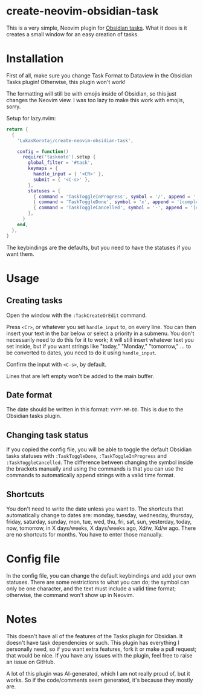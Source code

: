 # create-neovim-obsidian-task

This is a very simple, Neovim plugin for [Obsidian tasks](https://github.com/obsidian-tasks-group/obsidian-tasks). What it does is it creates a small window for an easy creation of tasks.

# Installation

First of all, make sure you change Task Format to Dataview in the Obsidian Tasks plugin! Otherwise, this plugin won't work!

The formatting will still be with emojis inside of Obsidian, so this just changes the Neovim view. I was too lazy to make this work with emojis, sorry.

Setup for lazy.nvim:

```lua
return {
  {
    'LukasKorotaj/create-neovim-obsidian-task',

    config = function()
      require('tasknote').setup {
        global_filter = '#task',
        keymaps = {
          handle_input = { '<CR>' },
          submit = { '<C-s>' },
        },
        statuses = {
          { command = 'TaskToggleInProgress', symbol = '/', append = ' ' },
          { command = 'TaskToggleDone', symbol = 'x', append = '[completed:: today' },
          { command = 'TaskToggleCancelled', symbol = '-', append = '[cancelled:: today]' },
        },
      }
    end,
  },
}
```
The keybindings are the defaults, but you need to have the statuses if you want them.
# Usage

## Creating tasks
Open the window with the `:TaskCreateOrEdit` command.

Press `<Cr>`, or whatever you set `handle_input` to, on every line. You can then insert your text in the bar below or select a priority in a submenu. You don't necessarily need to do this for it to work; it will still insert whatever text you set inside, but if you want strings like "today," "Monday," "tomorrow," ... to be converted to dates, you need to do it using `handle_input`.

Confirm the input with `<C-s>`, by default.

Lines that are left empty won't be added to the main buffer.

## Date format
The date should be written in this format: `YYYY-MM-DD`. This is due to the Obsidian tasks plugin.

## Changing task status
If you copied the config file, you will be able to toggle the default Obsidian tasks statuses with `:TaskToggleDone`, `:TaskToggleInProgress` and `:TaskToggleCancelled`. The difference between changing the symbol inside the brackets manually and using the commands is that you can use the commands to automatically append strings with a valid time format.

## Shortcuts
You don't need to write the date unless you want to. The shortcuts that automatically change to dates are: monday, tuesday, wednesday, thursday, friday, saturday, sunday, mon, tue, wed, thu, fri, sat, sun, yesterday, today, now, tomorrow, in X days/weeks, X days/weeks ago, Xd/w, Xd/w ago. There are no shortcuts for months. You have to enter those manually.

# Config file
In the config file, you can change the default keybindings and add your own statuses. There are some restrictions to what you can do; the symbol can only be one character, and the text must include a valid time format; otherwise, the command won't show up in Neovim.

# Notes

This doesn't have all of the features of the Tasks plugin for Obsidian. It doesn't have task dependencies or such. This plugin has everything I personally need, so if you want extra features, fork it or make a pull request; that would be nice. If you have any issues with the plugin, feel free to raise an issue on GitHub.

A lot of this plugin was AI-generated, which I am not really proud of, but it works. So if the code/comments seem generated, it's because they mostly are.
